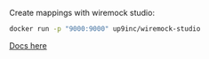Create mappings with wiremock studio:

```sh
docker run -p "9000:9000" up9inc/wiremock-studio
```

[Docs here](https://wiremock.org/docs)
